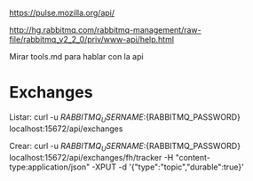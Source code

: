 https://pulse.mozilla.org/api/


http://hg.rabbitmq.com/rabbitmq-management/raw-file/rabbitmq_v2_2_0/priv/www-api/help.html

Mirar tools.md para hablar con la api


# Exchanges
Listar:
curl -u ${RABBITMQ_USERNAME}:${RABBITMQ_PASSWORD} localhost:15672/api/exchanges

Crear:
curl -u ${RABBITMQ_USERNAME}:${RABBITMQ_PASSWORD} localhost:15672/api/exchanges/fh/tracker -H "content-type:application/json" -XPUT -d '{"type":"topic","durable":true}'

